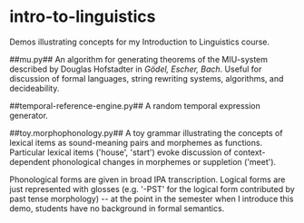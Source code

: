 # intro-to-linguistics

Demos illustrating concepts for my Introduction to Linguistics course.

##mu.py##
An algorithm for generating theorems of the MIU-system described by Douglas Hofstadter in *Gödel, Escher, Bach*.  Useful for discussion of formal languages, string rewriting systems, algorithms, and decideability.  

##temporal-reference-engine.py##
A random temporal expression generator.  

##toy.morphophonology.py##
A toy grammar illustrating the concepts of lexical items as sound-meaning pairs and morphemes as functions.  Particular lexical items ('house', 'start') evoke discussion of context-dependent phonological changes in morphemes or suppletion ('meet').

Phonological forms are given in broad IPA transcription.  Logical forms are just represented with glosses (e.g. '-PST' for the logical form contributed by past tense morphology) -- at the point in the semester when I introduce this demo, students have no background in formal semantics.

